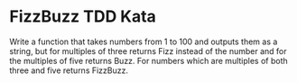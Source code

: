 # FizzBuzz TDD Kata

Write a function that takes numbers from 1 to 100 and outputs them as a string, but for multiples of three returns Fizz instead of the number and for the multiples of five returns Buzz. For numbers which are multiples of both three and five returns FizzBuzz.
